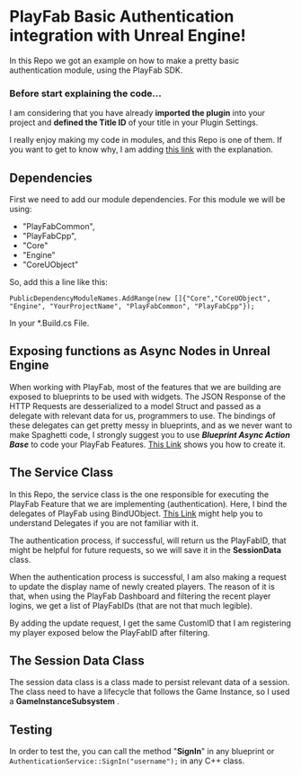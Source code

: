 # PlayFab Basic Authentication integration with Unreal Engine!

In this Repo we got an example on how to make a pretty basic authentication module, using the PlayFab SDK. 

### Before start explaining the code...
I am considering that you have already **imported the plugin** into your project and **defined the **Title ID**** of your title in your Plugin Settings. 

I really enjoy making my code in modules, and this Repo is one of them. If you want to get to know why, I am adding [this link](https://dev.epicgames.com/community/learning/tutorials/xJ/improving-code-structure-with-unreal-engine-s-c-modules) with the explanation.

## Dependencies
First we need to add our module dependencies. For this module we will be using:

 - "PlayFabCommon", 
 - "PlayFabCpp",
 -  "Core"
 - "Engine" 
 - "CoreUObject"

So, add this  a line like this:

    PublicDependencyModuleNames.AddRange(new []{"Core","CoreUObject", "Engine", "YourProjectName", "PlayFabCommon", "PlayFabCpp"});
   In your *.Build.cs File. 

## Exposing functions as Async Nodes in Unreal Engine 
When working with PlayFab, most of the features that we are building are exposed to blueprints to be used with widgets.
The JSON Response of the HTTP Requests are desserialized to a model Struct and passed as a delegate with relevant data for us, programmers to use. 
The bindings of these delegates can get pretty messy in blueprints, and as we never want to make Spaghetti code, I strongly suggest you to use ***Blueprint Async Action Base*** to code your PlayFab Features. [This Link](https://nerivec.github.io/old-ue4-wiki/pages/creating-asynchronous-blueprint-nodes.html) shows you how to create it. 

## The Service Class 

In this Repo, the service class is the one responsible for executing the PlayFab Feature that we are implementing (authentication). 
Here, I bind the delegates of PlayFab using BindUObject. [This Link](https://benui.ca/unreal/delegates-advanced/) might help you to understand Delegates if you are not familiar with it.

The authentication process, if successful, will return us the PlayFabID, that might be helpful for future requests, so we will save it in the **SessionData** class. 

When the authentication process is successful, I am also making a request to update the display name of newly created players. The reason of it is that, when using the PlayFab Dashboard and filtering the recent player logins, we get a list of PlayFabIDs (that are not that much legible).

 By adding the update request, I get the same CustomID that I am registering my player exposed below the PlayFabID after filtering. 

## The Session Data Class 
The session data class is a class made to persist relevant data of a session. The class need to have a lifecycle that follows the Game Instance, so I used a **GameInstanceSubsystem** .

## Testing 
In order to test the, you can call the method "**SignIn**" in any blueprint or `AuthenticationService::SignIn("username");` in any C++ class.
